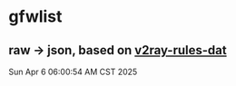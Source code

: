 # gfwlist
## raw -> json, based on [v2ray-rules-dat](https://github.com/Loyalsoldier/v2ray-rules-dat)
Sun Apr  6 06:00:54 AM CST 2025


